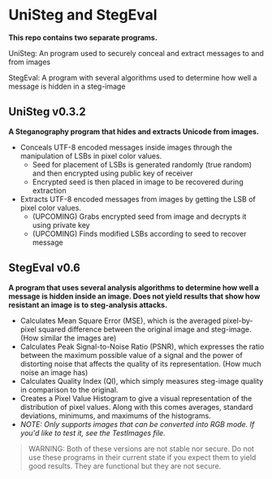 # UniSteg and StegEval
**This repo contains two separate programs.**

UniSteg: An program used to securely conceal and extract messages to and from images

StegEval: A program with several algorithms used to determine how well a message is hidden in a steg-image

## UniSteg v0.3.2
**A Steganography program that hides and extracts Unicode from images.**

* Conceals UTF-8 encoded messages inside images through the manipulation of LSBs in pixel color values.
  * Seed for placement of LSBs is generated randomly (true random) and then encrypted using public key of receiver
  * Encrypted seed is then placed in image to be recovered during extraction
* Extracts UTF-8 encoded messages from images by getting the LSB of pixel color values.
  * (UPCOMING) Grabs encrypted seed from image and decrypts it using private key
  * (UPCOMING) Finds modified LSBs according to seed to recover message

## StegEval v0.6
**A program that uses several analysis algorithms to determine how well a message is hidden inside an image. Does not yield results that show how resistant an image is to steg-analysis attacks.**

* Calculates Mean Square Error (MSE), which is the averaged pixel-by-pixel squared difference between the original image and steg-image. (How similar the images are)
* Calculates Peak Signal-to-Noise Ratio (PSNR), which expresses the ratio between the maximum possible value of a signal and the power of distorting noise that affects the quality of its representation. (How much noise an image has)
* Calculates Quality Index (QI), which simply measures steg-image quality in comparison to the original.
* Creates a Pixel Value Histogram to give a visual representation of the distribution of pixel values. Along with this comes averages, standard deviations, minimums, and maximums of the histograms.
* *NOTE: Only supports images that can be converted into RGB mode. If you'd like to test it, see the TestImages file.*

> WARNING: Both of these versions are not stable nor secure. Do not use these programs in their current state if you expect them to yield good results. They are functional but they are not secure.
